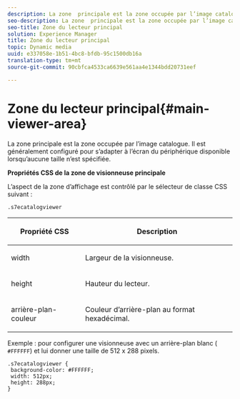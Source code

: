 ```yaml
---
description: La zone  principale est la zone occupée par l’image catalogue. Il est généralement configuré pour s’adapter à l’écran du périphérique disponible lorsqu’aucune taille n’est spécifiée.
seo-description: La zone  principale est la zone occupée par l’image catalogue. Il est généralement configuré pour s’adapter à l’écran du périphérique disponible lorsqu’aucune taille n’est spécifiée.
seo-title: Zone du lecteur principal
solution: Experience Manager
title: Zone du lecteur principal
topic: Dynamic media
uuid: e337058e-1b51-4bc8-bfdb-95c1500db16a
translation-type: tm+mt
source-git-commit: 90cbfca4533ca6639e561aa4e1344bdd20731eef

---
```



# Zone du lecteur principal{#main-viewer-area}

La zone  principale est la zone occupée par l’image catalogue. Il est généralement configuré pour s’adapter à l’écran du périphérique disponible lorsqu’aucune taille n’est spécifiée.

<!--<a id="section_061E550C1C1D4DB2BD663A898895B38C"></a>-->

**Propriétés CSS de la zone de visionneuse principale**

L’aspect de la zone d’affichage est contrôlé par le sélecteur de classe CSS suivant :

```
.s7ecatalogviewer
```

<table id="table_94EE3F5BBE4547C0B4943471CEE7EDE4"> 
 <thead> 
  <tr> 
   <th colname="col1" class="entry"> <p> Propriété CSS </p> </th> 
   <th colname="col2" class="entry"> <p>Description </p> </th> 
  </tr> 
 </thead>
 <tbody> 
  <tr> 
   <td colname="col1"> <p> <span class="codeph"> width </span> </p> </td> 
   <td colname="col2"> <p>Largeur de la visionneuse. </p> </td> 
  </tr> 
  <tr> 
   <td colname="col1"> <p> <span class="codeph"> height </span> </p> </td> 
   <td colname="col2"> <p>Hauteur du lecteur. </p> </td> 
  </tr> 
  <tr> 
   <td colname="col1"> <p> <span class="codeph"> arrière-plan-couleur </span> </p> </td> 
   <td colname="col2"> <p> Couleur d’arrière-plan au format hexadécimal. </p> </td> 
  </tr> 
 </tbody> 
</table>

Exemple : pour configurer une visionneuse avec un arrière-plan blanc ( `#FFFFFF`) et lui donner une taille de 512 x 288 pixels.

```
.s7ecatalogviewer { 
 background-color: #FFFFFF; 
 width: 512px; 
 height: 288px;  
}
```

